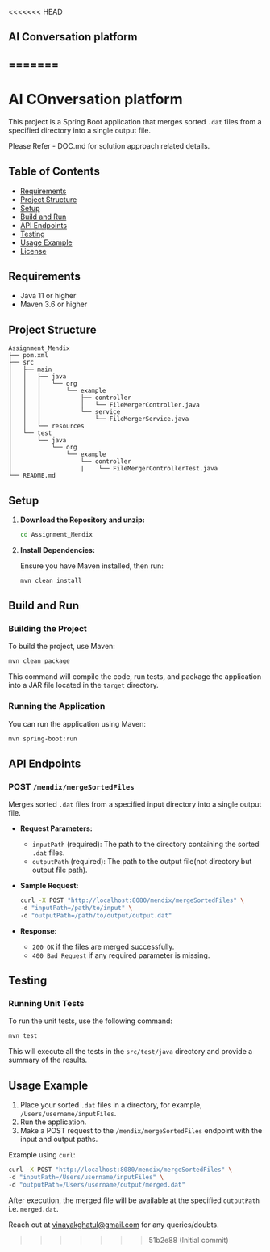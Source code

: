 <<<<<<< HEAD
## AI Conversation platform
=======
---

# AI COnversation platform

This project is a  Spring Boot application that merges sorted `.dat` files from a specified directory into a single output file.

Please Refer - DOC.md for solution approach related details.

## Table of Contents

- [Requirements](#requirements)
- [Project Structure](#project-structure)
- [Setup](#setup)
- [Build and Run](#build-and-run)
- [API Endpoints](#api-endpoints)
- [Testing](#testing)
- [Usage Example](#usage-example)
- [License](#license)

## Requirements

- Java 11 or higher
- Maven 3.6 or higher

## Project Structure

```
Assignment_Mendix
├── pom.xml
├── src
│   ├── main
│   │   ├── java
│   │   │   └── org
│   │   │       └── example
│   │   │           ├── controller
│   │   │           │   └── FileMergerController.java
│   │   │           └── service
│   │   │               └── FileMergerService.java
│   │   └── resources
│   └── test
│       └── java
│           └── org
│               └── example
│                   └── controller
│                   |    └── FileMergerControllerTest.java
└── README.md
```

## Setup

1. **Download the Repository and unzip:**

   ```bash
   cd Assignment_Mendix
   ```

2. **Install Dependencies:**

   Ensure you have Maven installed, then run:

   ```bash
   mvn clean install
   ```

## Build and Run

### Building the Project

To build the project, use Maven:

```bash
mvn clean package
```

This command will compile the code, run tests, and package the application into a JAR file located in the `target` directory.

### Running the Application

You can run the application using Maven:

```bash
mvn spring-boot:run
```

## API Endpoints

### POST `/mendix/mergeSortedFiles`

Merges sorted `.dat` files from a specified input directory into a single output file.

- **Request Parameters:**
    - `inputPath` (required): The path to the directory containing the sorted `.dat` files.
    - `outputPath` (required): The path to the output file(not directory but output file path).

- **Sample Request:**

  ```bash
  curl -X POST "http://localhost:8080/mendix/mergeSortedFiles" \
  -d "inputPath=/path/to/input" \
  -d "outputPath=/path/to/output/output.dat"
  ```

- **Response:**
    - `200 OK` if the files are merged successfully.
    - `400 Bad Request` if any required parameter is missing.

## Testing

### Running Unit Tests

To run the unit tests, use the following command:

```bash
mvn test
```

This will execute all the tests in the `src/test/java` directory and provide a summary of the results.

## Usage Example

1. Place your sorted `.dat` files in a directory, for example, `/Users/username/inputFiles`.
2. Run the application.
3. Make a POST request to the `/mendix/mergeSortedFiles` endpoint with the input and output paths.

Example using `curl`:

```bash
curl -X POST "http://localhost:8080/mendix/mergeSortedFiles" \
-d "inputPath=/Users/username/inputFiles" \
-d "outputPath=/Users/username/output/merged.dat"
```

After execution, the merged file will be available at the specified `outputPath` i.e. `merged.dat`.

Reach out at vinayakghatul@gmail.com for any queries/doubts.
>>>>>>> 51b2e88 (Initial commit)
